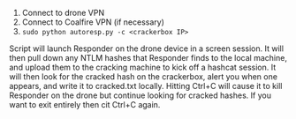 1. Connect to drone VPN
2. Connect to Coalfire VPN (if necessary)
3. ```sudo python autoresp.py -c <crackerbox IP>```


Script will launch Responder on the drone device in a screen session. It will then pull down any NTLM hashes that Responder finds to the local machine, and upload them to the cracking machine to kick off a hashcat session. It will then look for the cracked hash on the crackerbox, alert you when one appears, and write it to cracked.txt locally. Hitting Ctrl+C will cause it to kill Responder on the drone but continue looking for cracked hashes. If you want to exit entirely then cit Ctrl+C again.

